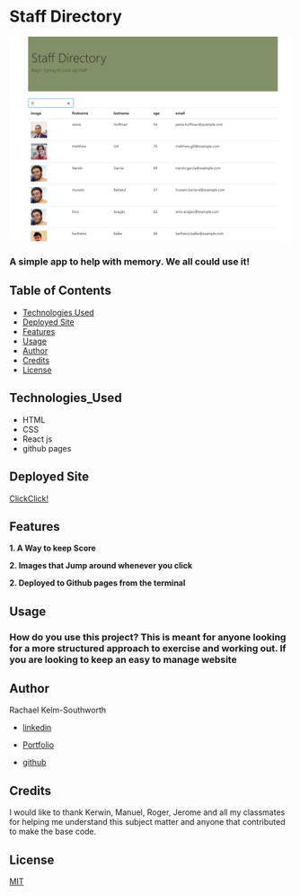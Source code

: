 # Staff Directory
![Staff Directory](Images/FrontPage.png)

### A simple app to help with memory. We all could use it! 

## Table of Contents
* [Technologies Used](Technologies_Used)
* [Deployed Site](Deployed)
* [Features](Features)
* [Usage](Usage)
* [Author](Author)
* [Credits](Credits)
* [License](License)

## Technologies_Used
* HTML 
* CSS
* React js
* github pages


## Deployed Site
[ClickClick!]( https://rksouth.github.io/Clicker-Game/)

## Features 


__1. A Way to keep Score__
 


__2. Images that Jump around whenever you click__

__2. Deployed to Github pages from the terminal__


## Usage
### How do you use this project? This is meant for anyone looking for a more structured approach to exercise and working out. If you are looking to keep an easy to manage website 
 
## Author 
Rachael Kelm-Southworth

* [linkedin](https://www.linkedin.com/in/rachael-kelm-southworth-87a3831b3) 

* [Portfolio](https://rksouth.github.io/Portfolio/ )

* [github](https://github.com/RKSouth/)

 ## Credits

I would like to thank Kerwin, Manuel, Roger, Jerome and all my classmates for helping me understand this subject matter and anyone that contributed to make the base code.

## License
[MIT](https://choosealicense.com/licenses/mit/)



